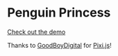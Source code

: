 # Penguin Princess

[Check out the demo](http://cfurrow.github.io/penguin-princess)

Thanks to [GoodBoyDigital](http://github.com/goodboydigital) for [Pixi.js](https://github.com/GoodBoyDigital/pixi.js)!
